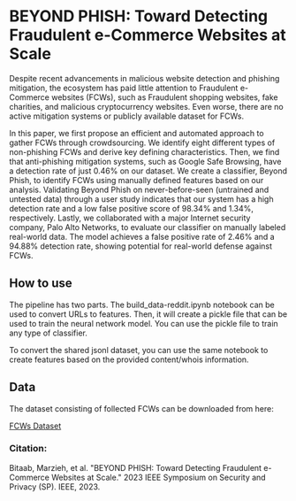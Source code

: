 # BEYOND PHISH: Toward Detecting Fraudulent e-Commerce Websites at Scale

Despite recent advancements in malicious website detection and phishing mitigation, the ecosystem has paid little attention to Fraudulent e-Commerce websites (FCWs), such as Fraudulent shopping websites, fake charities, and malicious cryptocurrency websites. Even worse, there are no active mitigation systems or publicly available dataset for FCWs.

In this paper, we first propose an efficient and automated approach to gather FCWs through crowdsourcing.  We identify eight different types of non-phishing FCWs and derive key defining characteristics. Then, we find that anti-phishing mitigation systems, such as Google Safe Browsing, have a detection rate of just 0.46% on our dataset. We create a classifier, Beyond Phish, to identify FCWs using manually defined features based on our analysis. Validating Beyond Phish on never-before-seen (untrained and untested data) through a user study indicates that our system has a high detection rate and a low false positive score of 98.34% and 1.34%, respectively. Lastly, we collaborated with a major Internet security company, Palo Alto Networks, to evaluate our classifier on manually labeled real-world data. The model achieves a false positive rate of 2.46% and a 94.88% detection rate, showing potential for real-world defense against FCWs.


## How to use
The pipeline has two parts. The build_data-reddit.ipynb notebook can be used to convert URLs to features. Then, it will create a pickle file that can be used to train the neural network model. You can use the pickle file to train any type of classifier.

To convert the shared jsonl dataset, you can use the same notebook to create features based on the provided content/whois information.

## Data
The dataset consisting of follected FCWs can be downloaded from here:

[FCWs Dataset](https://www.dropbox.com/s/pdnkje0q9m5sp1u/dataset.jsonl?dl=0)


### Citation:
Bitaab, Marzieh, et al. "BEYOND PHISH: Toward Detecting Fraudulent e-Commerce Websites at Scale." 2023 IEEE Symposium on Security and Privacy (SP). IEEE, 2023.
